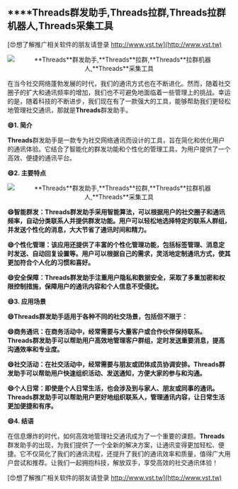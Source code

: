 ## ****Threads**群发助手,**Threads**拉群,**Threads**拉群机器人,**Threads**采集工具**

[😍想了解推广相关软件的朋友请登录 http://www.vst.tw](http://www.vst.tw)

 <center><img src="https://vst.tw/MP4/tuiguang/png/7.png" alt="**Threads**群发助手,**Threads**拉群,**Threads**拉群机器人,**Threads**采集工具"></center>

在当今社交网络蓬勃发展的时代，我们的通讯方式也在不断进化。然而，随着社交圈子的扩大和通讯频率的增加，我们也不可避免地面临着一些管理上的挑战。幸运的是，随着科技的不断进步，我们现在有了一款强大的工具，能够帮助我们更轻松地管理社交通讯，那就是**Threads**群发助手。

**😄1. 简介**

**Threads**群发助手是一款专为社交网络通讯而设计的工具，旨在简化和优化用户的通讯体验。它结合了智能化的群发功能和个性化的管理工具，为用户提供了一个高效、便捷的通讯平台。

**😄2. 主要特点**

 <center><img src="https://vst.tw/MP4/tuiguang/png/6.png" alt="**Threads**群发助手,**Threads**拉群,**Threads**拉群机器人,**Threads**采集工具"></center>

**😄智能群发：**Threads**群发助手采用智能算法，可以根据用户的社交圈子和通讯频率，自动分类联系人并提供群发功能。用户可以轻松地选择特定的联系人群组，并发送个性化的消息，大大节省了通讯时间和精力。**

**😄个性化管理：该应用还提供了丰富的个性化管理功能，包括标签管理、消息定时发送、自动回复设置等。用户可以根据自己的需求，灵活地定制通讯方式，使其更加符合个人化的习惯和喜好。**

**😄安全保障：**Threads**群发助手注重用户隐私和数据安全，采取了多重加密和权限控制措施，保障用户的通讯内容和个人信息不受侵扰。**

**😄3. 应用场景**

**😄**Threads**群发助手适用于各种不同的社交场景，包括但不限于：**

**😄商务通讯：在商务活动中，经常需要与大量客户或合作伙伴保持联系。**Threads**群发助手可以帮助用户高效地管理客户群组，定时发送重要消息，提高沟通效率和专业度。**

**😄社交活动：在社交活动中，经常需要与朋友或团体成员协调安排。**Threads**群发助手可以帮助用户快速组织活动、发送通知，方便大家的参与和沟通。**

**😄个人日常：即使是个人日常生活，也会涉及到与家人、朋友或同事的通讯。**Threads**群发助手可以帮助用户更好地组织联系人，管理通讯内容，让日常生活更加便捷和有序。**

**😄4. 结语**

在信息爆炸的时代，如何高效地管理社交通讯成为了一个重要的课题。**Threads**群发助手的出现，为我们提供了一个全新的解决方案，让通讯变得更加轻松、便捷。它不仅简化了我们的通讯流程，还提升了我们的通讯效率和质量，值得广大用户尝试和推荐。让我们一起拥抱科技，解放双手，享受高效的社交通讯体验！

[😍想了解推广相关软件的朋友请登录 http://www.vst.tw](http://www.vst.tw)



